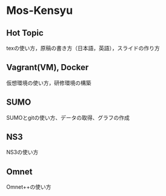 # Mos-Kensyu

## Hot Topic
texの使い方，原稿の書き方（日本語，英語），スライドの作り方

## Vagrant(VM), Docker
仮想環境の使い方，研修環境の構築

## SUMO
SUMOとgitの使い方、データの取得、グラフの作成

## NS3
NS3の使い方

## Omnet
Omnet++の使い方
